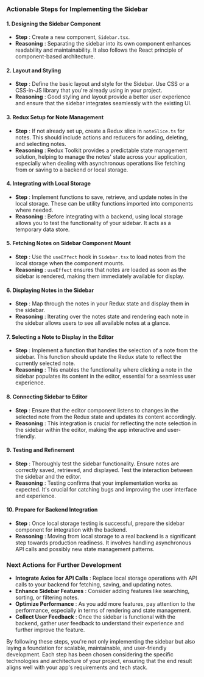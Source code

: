 ### Actionable Steps for Implementing the Sidebar

#### 1. **Designing the Sidebar Component**

* **Step** : Create a new component, `Sidebar.tsx`.
* **Reasoning** : Separating the sidebar into its own component enhances readability and maintainability. It also follows the React principle of component-based architecture.

#### 2. **Layout and Styling**

* **Step** : Define the basic layout and style for the Sidebar. Use CSS or a CSS-in-JS library that you're already using in your project.
* **Reasoning** : Good styling and layout provide a better user experience and ensure that the sidebar integrates seamlessly with the existing UI.

#### 3. **Redux Setup for Note Management**

* **Step** : If not already set up, create a Redux slice in `noteSlice.ts` for notes. This should include actions and reducers for adding, deleting, and selecting notes.
* **Reasoning** : Redux Toolkit provides a predictable state management solution, helping to manage the notes' state across your application, especially when dealing with asynchronous operations like fetching from or saving to a backend or local storage.

#### 4. **Integrating with Local Storage**

* **Step** : Implement functions to save, retrieve, and update notes in the local storage. These can be utility functions imported into components where needed.
* **Reasoning** : Before integrating with a backend, using local storage allows you to test the functionality of your sidebar. It acts as a temporary data store.

#### 5. **Fetching Notes on Sidebar Component Mount**

* **Step** : Use the `useEffect` hook in `Sidebar.tsx` to load notes from the local storage when the component mounts.
* **Reasoning** : `useEffect` ensures that notes are loaded as soon as the sidebar is rendered, making them immediately available for display.

#### 6. **Displaying Notes in the Sidebar**

* **Step** : Map through the notes in your Redux state and display them in the sidebar.
* **Reasoning** : Iterating over the notes state and rendering each note in the sidebar allows users to see all available notes at a glance.

#### 7. **Selecting a Note to Display in the Editor**

* **Step** : Implement a function that handles the selection of a note from the sidebar. This function should update the Redux state to reflect the currently selected note.
* **Reasoning** : This enables the functionality where clicking a note in the sidebar populates its content in the editor, essential for a seamless user experience.

#### 8. **Connecting Sidebar to Editor**

* **Step** : Ensure that the editor component listens to changes in the selected note from the Redux state and updates its content accordingly.
* **Reasoning** : This integration is crucial for reflecting the note selection in the sidebar within the editor, making the app interactive and user-friendly.

#### 9. **Testing and Refinement**

* **Step** : Thoroughly test the sidebar functionality. Ensure notes are correctly saved, retrieved, and displayed. Test the interaction between the sidebar and the editor.
* **Reasoning** : Testing confirms that your implementation works as expected. It's crucial for catching bugs and improving the user interface and experience.

#### 10. **Prepare for Backend Integration**

* **Step** : Once local storage testing is successful, prepare the sidebar component for integration with the backend.
* **Reasoning** : Moving from local storage to a real backend is a significant step towards production readiness. It involves handling asynchronous API calls and possibly new state management patterns.

### Next Actions for Further Development

* **Integrate Axios for API Calls** : Replace local storage operations with API calls to your backend for fetching, saving, and updating notes.
* **Enhance Sidebar Features** : Consider adding features like searching, sorting, or filtering notes.
* **Optimize Performance** : As you add more features, pay attention to the performance, especially in terms of rendering and state management.
* **Collect User Feedback** : Once the sidebar is functional with the backend, gather user feedback to understand their experience and further improve the feature.

By following these steps, you're not only implementing the sidebar but also laying a foundation for scalable, maintainable, and user-friendly development. Each step has been chosen considering the specific technologies and architecture of your project, ensuring that the end result aligns well with your app's requirements and tech stack.
